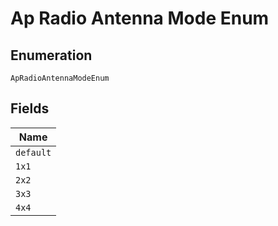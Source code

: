
# Ap Radio Antenna Mode Enum

## Enumeration

`ApRadioAntennaModeEnum`

## Fields

| Name |
|  --- |
| `default` |
| `1x1` |
| `2x2` |
| `3x3` |
| `4x4` |

